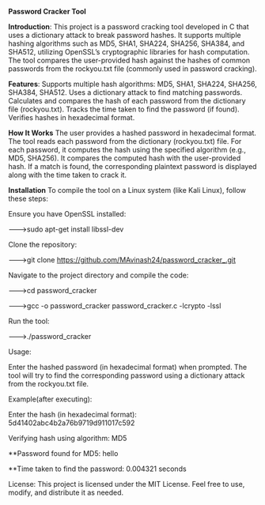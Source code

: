 **Password Cracker Tool**




**Introduction**:
This project is a password cracking tool developed in C that uses a dictionary attack to break password hashes. It supports multiple hashing algorithms such as MD5, SHA1, SHA224, SHA256, SHA384, and SHA512, utilizing OpenSSL’s cryptographic libraries for hash computation. The tool compares the user-provided hash against the hashes of common passwords from the rockyou.txt file (commonly used in password cracking).


**Features**:
Supports multiple hash algorithms: MD5, SHA1, SHA224, SHA256, SHA384, SHA512.
Uses a dictionary attack to find matching passwords.
Calculates and compares the hash of each password from the dictionary file (rockyou.txt).
Tracks the time taken to find the password (if found).
Verifies hashes in hexadecimal format.


**How It Works**
The user provides a hashed password in hexadecimal format.
The tool reads each password from the dictionary (rockyou.txt) file.
For each password, it computes the hash using the specified algorithm (e.g., MD5, SHA256).
It compares the computed hash with the user-provided hash.
If a match is found, the corresponding plaintext password is displayed along with the time taken to crack it.


**Installation**
To compile the tool on a Linux system (like Kali Linux), follow these steps:

Ensure you have OpenSSL installed:

--->sudo apt-get install libssl-dev

Clone the repository:

--->git clone https://github.com/MAvinash24/password_cracker_.git

Navigate to the project directory and compile the code:

--->cd password_cracker

--->gcc -o password_cracker password_cracker.c -lcrypto -lssl

Run the tool:

--->./password_cracker


Usage:

Enter the hashed password (in hexadecimal format) when prompted.
The tool will try to find the corresponding password using a dictionary attack from the rockyou.txt file.


Example(after executing):

Enter the hash (in hexadecimal format): 5d41402abc4b2a76b9719d911017c592

Verifying hash using algorithm: MD5

**Password found for MD5: hello

**Time taken to find the password: 0.004321 seconds



License:
This project is licensed under the MIT License. Feel free to use, modify, and distribute it as needed.
